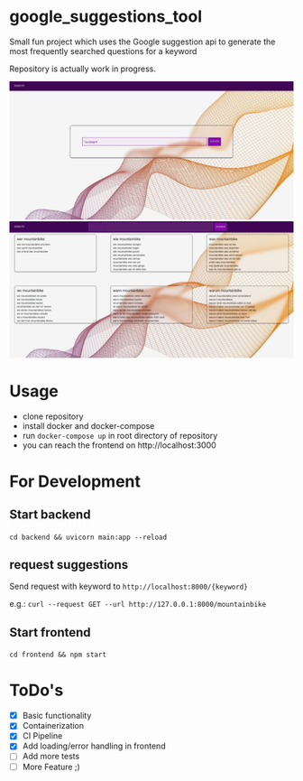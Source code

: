 # google_suggestions_tool
Small fun project which uses the Google suggestion api to generate the most frequently searched questions for a keyword

Repository is actually work in progress.

![screenshot_1.jpg](docs/screenshot_1.jpg)
![screenshot_2.jpg](docs/screenshot_2.jpg)

# Usage
- clone repository
- install docker and docker-compose 
- run `docker-compose up` in root directory of repository
- you can reach the frontend on http://localhost:3000

# For Development
## Start backend
`cd backend && uvicorn main:app --reload`

## request suggestions
Send request with keyword to `http://localhost:8000/{keyword}`

e.g.:
`curl --request GET --url http://127.0.0.1:8000/mountainbike`

## Start frontend
`cd frontend && npm start`

# ToDo's
- [x] Basic functionality
- [x] Containerization
- [x] CI Pipeline
- [x] Add loading/error handling in frontend
- [ ] Add more tests
- [ ] More Feature ;)